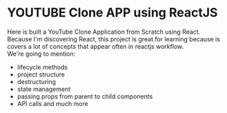 YOUTUBE Clone APP using ReactJS
===============================

Here is built a YouTube Clone Application from Scratch using React.  
Because I'm discovering React, this project is great for learning because is covers a lot of concepts that appear often in reactjs workflow.  
We're going to mention:
* lifecycle methods
* project structure
* destructuring
* state management
* passing props from parent to child components
* API calls and much more